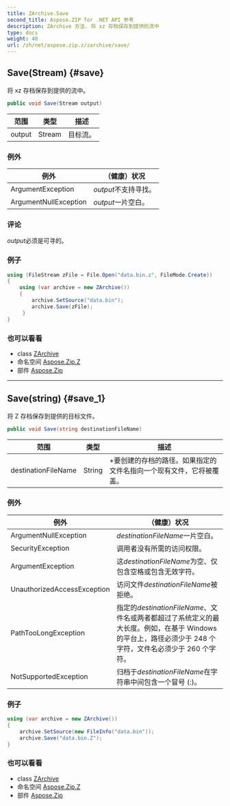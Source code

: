 ```yaml
---
title: ZArchive.Save
second_title: Aspose.ZIP for .NET API 参考
description: ZArchive 方法. 将 xz 存档保存到提供的流中
type: docs
weight: 40
url: /zh/net/aspose.zip.z/zarchive/save/
---
```

## Save(Stream) {#save}

将 xz 存档保存到提供的流中。

```csharp
public void Save(Stream output)
```

| 范围 | 类型 | 描述 |
| --- | --- | --- |
| output | Stream | 目标流。 |

### 例外

| 例外 | （健康）状况 |
| --- | --- |
| ArgumentException | *output*不支持寻找。 |
| ArgumentNullException | *output*一片空白。 |

### 评论

*output*必须是可寻的。

### 例子

```csharp
using (FileStream zFile = File.Open("data.bin.z", FileMode.Create))
{
    using (var archive = new ZArchive())
    {
        archive.SetSource("data.bin");
        archive.Save(zFile);
     }
}
```

### 也可以看看

* class [ZArchive](../)
* 命名空间 [Aspose.Zip.Z](../../zarchive/)
* 部件 [Aspose.Zip](../../../)

---

## Save(string) {#save_1}

将 Z 存档保存到提供的目标文件。

```csharp
public void Save(string destinationFileName)
```

| 范围 | 类型 | 描述 |
| --- | --- | --- |
| destinationFileName | String | +要创建的存档的路径。如果指定的文件名指向一个现有文件，它将被覆盖。 |

### 例外

| 例外 | （健康）状况 |
| --- | --- |
| ArgumentNullException | *destinationFileName*一片空白。 |
| SecurityException | 调用者没有所需的访问权限。 |
| ArgumentException | 这*destinationFileName*为空、仅包含空格或包含无效字符。 |
| UnauthorizedAccessException | 访问文件*destinationFileName*被拒绝。 |
| PathTooLongException | 指定的*destinationFileName*、文件名或两者都超过了系统定义的最大长度。例如，在基于 Windows 的平台上，路径必须少于 248 个字符，文件名必须少于 260 个字符。 |
| NotSupportedException | 归档于*destinationFileName*在字符串中间包含一个冒号 (:)。 |

### 例子

```csharp
using (var archive = new ZArchive()) 
{
    archive.SetSource(new FileInfo("data.bin"));
    archive.Save("data.bin.Z");
}
```

### 也可以看看

* class [ZArchive](../)
* 命名空间 [Aspose.Zip.Z](../../zarchive/)
* 部件 [Aspose.Zip](../../../)



